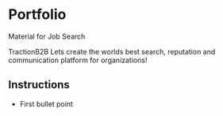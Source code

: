 # Portfolio
Material for Job Search

TractionB2B
Lets create the worlds best search, reputation and communication platform for organizations!
## Instructions
* First bullet point
